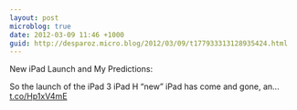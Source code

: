 ```yaml
---
layout: post
microblog: true
date: 2012-03-09 11:46 +1000
guid: http://desparoz.micro.blog/2012/03/09/t177933313128935424.html
---
```

New iPad Launch and My Predictions: 

So the launch of the iPad 3 iPad H “new” iPad has come and gone, an... [t.co/Hp1xV4mE](http://t.co/Hp1xV4mE)
